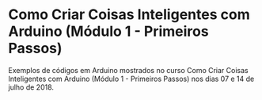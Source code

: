 # Como Criar Coisas Inteligentes com Arduino (Módulo 1 - Primeiros Passos)

Exemplos de códigos em Arduino mostrados no curso Como Criar Coisas Inteligentes com Arduino (Módulo 1 - Primeiros Passos) nos dias 07 e 14 de julho de 2018.
